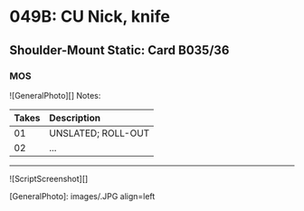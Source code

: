 # 049B: CU Nick, knife

## Shoulder-Mount Static: Card B035/36

### MOS

![GeneralPhoto][]
Notes: 

| Takes | Description |
|:---|:----|
| 01 | UNSLATED; ROLL-OUT |
| 02 | ... |

----

![ScriptScreenshot][]


[GeneralPhoto]:  images/.JPG align=left
